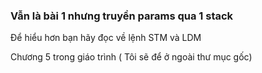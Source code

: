 ### Vẫn là bài 1 nhưng truyền params qua 1 stack

Để hiểu hơn bạn hãy đọc về lệnh STM và LDM

Chương 5 trong giáo trình ( Tôi sẽ để ở ngoài thư mục gốc)

